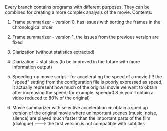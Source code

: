 Every branch contains programs with different purposes. They can be combined for creating a more complex analysis of the movie.
Contents:
1. Frame summarizer - version 0, has issues with sorting the frames in the chronological order
2. Frame summarizer - version 1, the issues from the previous version are fixed

3. Diarization (without statistics extracted)
4. Diarization + statistics (to be improved in the future with more information output)

5. Speeding-up movie script - for accelerating the speed of a movie (!!! the "speed" setting from the configuration file is poorly expressed as speed, it actually represent how much of the original movie we want to obtain after increasing the speed; for example: speed=0.8 => you'll obtain a video reduced to 80% of the original)
6. Movie summarizer with selective acceleration => obtain a sped up version of the original movie where unimportant scenes (music, noise, silence) are played much faster than the important parts of the film (dialogue) ---> the first version is not compatible with subtitles
